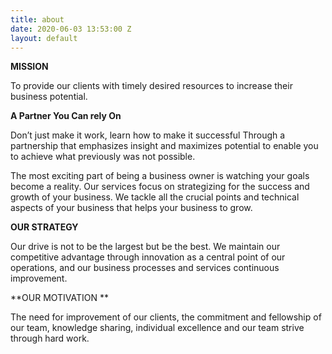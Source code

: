 ```yaml
---
title: about
date: 2020-06-03 13:53:00 Z
layout: default
---
```


**MISSION**
 
To provide our clients with timely desired resources to increase their business potential. 

**A Partner You Can rely On**

Don’t just make it work, learn how to make it successful Through a partnership that emphasizes insight and maximizes potential to enable you to achieve what previously was not possible.

The most exciting part of being a business owner is watching your goals become a reality. Our services focus on strategizing for the success and growth of your business. We tackle all the crucial points and technical aspects of your business that helps your business to grow. 
 
**OUR STRATEGY**

Our drive is not to be the largest but be the best. We maintain our competitive advantage through innovation as a central point of our operations, and our business processes and services continuous improvement. 
 
**OUR MOTIVATION **

The need for improvement of our clients, the commitment and fellowship of our team, knowledge sharing, individual excellence and our team strive through hard work.
